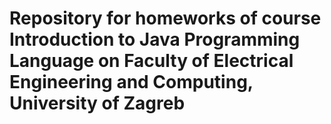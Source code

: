 # Repository for homeworks of course Introduction to Java Programming Language on Faculty of Electrical Engineering and Computing, University of Zagreb
